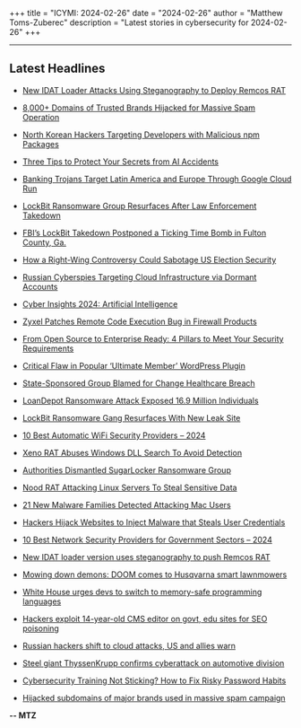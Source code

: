 +++
title = "ICYMI: 2024-02-26"
date = "2024-02-26"
author = "Matthew Toms-Zuberec"
description = "Latest stories in cybersecurity for 2024-02-26"
+++

---------------------------------------------------------------------------
## Latest Headlines
- [New IDAT Loader Attacks Using Steganography to Deploy Remcos RAT](https://thehackernews.com/2024/02/new-idat-loader-attacks-using.html)

- [8,000+ Domains of Trusted Brands Hijacked for Massive Spam Operation](https://thehackernews.com/2024/02/8000-subdomains-of-trusted-brands.html)

- [North Korean Hackers Targeting Developers with Malicious npm Packages](https://thehackernews.com/2024/02/north-korean-hackers-targeting.html)

- [Three Tips to Protect Your Secrets from AI Accidents](https://thehackernews.com/2024/02/three-tips-to-protect-your-secrets-from.html)

- [Banking Trojans Target Latin America and Europe Through Google Cloud Run](https://thehackernews.com/2024/02/banking-trojans-target-latin-america.html)

- [LockBit Ransomware Group Resurfaces After Law Enforcement Takedown](https://thehackernews.com/2024/02/lockbit-ransomware-group-resurfaces.html)

- [FBI’s LockBit Takedown Postponed a Ticking Time Bomb in Fulton County, Ga.](https://krebsonsecurity.com/2024/02/fbis-lockbit-takedown-postponed-a-ticking-time-bomb-in-fulton-county-ga/)

- [How a Right-Wing Controversy Could Sabotage US Election Security](https://www.wired.com/story/gop-secretaries-of-state-cisa-controversy/)

- [Russian Cyberspies Targeting Cloud Infrastructure via Dormant Accounts](https://www.securityweek.com/russian-cyberspies-targeting-cloud-infrastructure-via-dormant-accounts/)

- [Cyber Insights 2024: Artificial Intelligence](https://www.securityweek.com/cyber-insights-2024-artificial-intelligence/)

- [Zyxel Patches Remote Code Execution Bug in Firewall Products](https://www.securityweek.com/zyxel-patches-remote-code-execution-bug-in-firewall-products/)

- [From Open Source to Enterprise Ready: 4 Pillars to Meet Your Security Requirements](https://www.securityweek.com/from-open-source-to-enterprise-ready-4-pillars-to-meet-your-security-requirements/)

- [Critical Flaw in Popular ‘Ultimate Member’ WordPress Plugin](https://www.securityweek.com/critical-flaw-in-popular-ultimate-member-wordpress-plugin/)

- [State-Sponsored Group Blamed for Change Healthcare Breach](https://www.securityweek.com/state-sponsored-group-blamed-for-change-healthcare-breach/)

- [LoanDepot Ransomware Attack Exposed 16.9 Million Individuals](https://www.securityweek.com/loandepot-ransomware-attack-exposed-16-9-million-individuals/)

- [LockBit Ransomware Gang Resurfaces With New Leak Site](https://www.securityweek.com/lockbit-ransomware-gang-resurfaces-with-new-site/)

- [10 Best Automatic WiFi Security Providers – 2024](https://cybersecuritynews.com/automatic-wifi-security/)

- [Xeno RAT Abuses Windows DLL Search To Avoid Detection](https://cybersecuritynews.com/xeno-rat-windows-dll-evasion/)

- [Authorities Dismantled SugarLocker Ransomware Group](https://cybersecuritynews.com/dismantle-sugarlocker-ransomware/)

- [Nood RAT Attacking Linux Servers To Steal Sensitive Data](https://cybersecuritynews.com/nood-rat-linux-servers-data-theft/)

- [21 New Malware Families Detected Attacking Mac Users](https://cybersecuritynews.com/21-new-malware-families-mac-attack/)

- [Hackers Hijack Websites to Inject Malware that Steals User Credentials](https://cybersecuritynews.com/hackers-hijack-websites-crypto/)

- [10 Best Network Security Providers for Government Sectors – 2024](https://cybersecuritynews.com/network-security-providers-for-government/)

- [New IDAT loader version uses steganography to push Remcos RAT](https://www.bleepingcomputer.com/news/security/new-idat-loader-version-uses-steganography-to-push-remcos-rat/)

- [Mowing down demons: DOOM comes to Husqvarna smart lawnmowers](https://www.bleepingcomputer.com/news/technology/mowing-down-demons-doom-comes-to-husqvarna-smart-lawnmowers/)

- [White House urges devs to switch to memory-safe programming languages](https://www.bleepingcomputer.com/news/security/white-house-urges-devs-to-switch-to-memory-safe-programming-languages/)

- [Hackers exploit 14-year-old CMS editor on govt, edu sites for SEO poisoning](https://www.bleepingcomputer.com/news/security/hackers-exploit-14-year-old-cms-editor-on-govt-edu-sites-for-seo-poisoning/)

- [Russian hackers shift to cloud attacks, US and allies warn](https://www.bleepingcomputer.com/news/security/russian-hackers-shift-to-cloud-attacks-us-and-allies-warn/)

- [Steel giant ThyssenKrupp confirms cyberattack on automotive division](https://www.bleepingcomputer.com/news/security/steel-giant-thyssenkrupp-confirms-cyberattack-on-automotive-division/)

- [Cybersecurity Training Not Sticking? How to Fix Risky Password Habits](https://www.bleepingcomputer.com/news/security/cybersecurity-training-not-sticking-how-to-fix-risky-password-habits/)

- [Hijacked subdomains of major brands used in massive spam campaign](https://www.bleepingcomputer.com/news/security/hijacked-subdomains-of-major-brands-used-in-massive-spam-campaign/)

**-- MTZ**